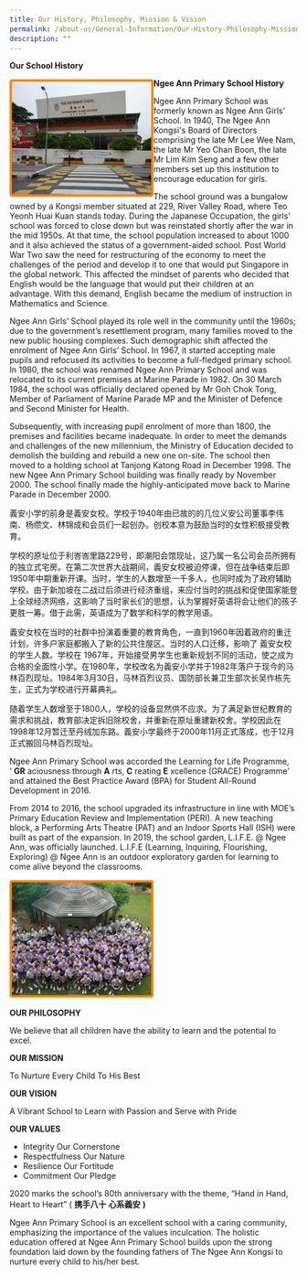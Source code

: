 ```yaml
---
title: Our History, Philosophy, Mission & Vision
permalink: /about-us/General-Information/Our-History-Philosophy-Mission-and-Vision/
description: ""
---
```



**Our School History**

<img src="/images/sch_history.jpeg" 
     style="width:50%;float:left">
**Ngee Ann Primary School History**  

Ngee Ann Primary School was formerly known as Ngee Ann Girls’ School. In 1940, The Ngee Ann Kongsi's Board of Directors comprising the late Mr Lee Wee Nam, the late Mr Yeo Chan Boon, the late Mr Lim Kim Seng and a few other members set up this institution to encourage education for girls.

  

The school ground was a bungalow owned by a Kongsi member situated at 229, River Valley Road, where Teo Yeonh Huai Kuan stands today. During the Japanese Occupation, the girls’ school was forced to close down but was reinstated shortly after the war in the mid 1950s. At that time, the school population increased to about 1000 and it also achieved the status of a government-aided school. Post World War Two saw the need for restructuring of the economy to meet the challenges of the period and develop it to one that would put Singapore in the global network. This affected the mindset of parents who decided that English would be the language that would put their children at an advantage. With this demand, English became the medium of instruction in Mathematics and Science.

  

Ngee Ann Girls’ School played its role well in the community until the 1960s; due to the government’s resettlement program, many families moved to the new public housing complexes. Such demographic shift affected the enrolment of Ngee Ann Girls’ School. In 1967, it started accepting male pupils and refocused its activities to become a full-fledged primary school. In 1980, the school was renamed Ngee Ann Primary School and was relocated to its current premises at Marine Parade in 1982. On 30 March 1984, the school was officially declared opened by Mr Goh Chok Tong, Member of Parliament of Marine Parade MP and the Minister of Defence and Second Minister for Health.

  

Subsequently, with increasing pupil enrolment of more than 1800, the premises and facilities became inadequate. In order to meet the demands and challenges of the new millennium, the Ministry of Education decided to demolish the building and rebuild a new one on-site. The school then moved to a holding school at Tanjong Katong Road in December 1998. The new Ngee Ann Primary School building was finally ready by November 2000. The school finally made the highly-anticipated move back to Marine Parade in December 2000.

  

義安小学的前身是義安女校。学校于1940年由已故的的几位义安公司董事李伟南、杨缵文、林锦成和会员们一起创办。创校本意为鼓励当时的女性积极接受教育。

  

学校的原址位于利峇峇里路229号，即潮阳会馆现址，这乃属一名公司会员所拥有的独立式宅房。在第二次世界大战期间，義安女校被迫停课，但在战争结束后即1950年中期重新开课。当时，学生的人数增至一千多人，也同时成为了政府辅助学校。由于新加坡在二战过后须进行经济重组，来应付当时的挑战和促使国家能登上全球经济网络，这影响了当时家长们的思想，认为掌握好英语将会让他们的孩子更胜一筹。借于此需，英语成为了数学和科学的教学用语。

  

義安女校在当时的社群中扮演着重要的教育角色，一直到1960年因着政府的重迁计划，许多户家庭都搬入了新的公共住屋区。当时的人口迁移，影响了 義安女校的学生人数。学校在 1967年，开始接受男学生也重新规划不同的活动，使之成为合格的全面性小学。在1980年，学校改名为義安小学并于1982年落户于现今的马林百烈现址。1984年3月30日，马林百烈议员、国防部长兼卫生部次长吴作栋先生，正式为学校进行开幕典礼。

  

随着学生人数增至于1800人，学校的设备显然供不应求。为了满足新世纪教育的需求和挑战，教育部决定拆旧除校舍，并重新在原址重建新校舍。学校因此在1998年12月暂迁至丹绒加东路。義安小学最终于2000年11月正式落成，也于12月正式搬回马林百烈现址。

  

Ngee Ann Primary School was accorded the Learning for Life Programme, ‘ **GR** aciousness through **A** rts, **C** reating **E** xcellence (GRACE) Programme’ and attained the Best Practice Award (BPA) for Student All-Round Development in 2016. 

  

From 2014 to 2016, the school upgraded its infrastructure in line with MOE’s Primary Education Review and Implementation (PERI). A new teaching block, a Performing Arts Theatre (PAT) and an Indoor Sports Hall (ISH) were built as part of the expansion. In 2019, the school garden, L.I.F.E. @ Ngee Ann, was officially launched. L.I.F.E (Learning, Inquiring, Flourishing, Exploring) @ Ngee Ann is an outdoor exploratory garden for learning to come alive beyond the classrooms.


<img src="/images/sch_philosophy.jpeg" 
     style="width:50%">

**OUR PHILOSOPHY**

  

We believe that all children have the ability to learn and the potential to excel.

  

**OUR MISSION**

  

To Nurture Every Child To His Best

  

**OUR VISION**

  

A Vibrant School to Learn with Passion and Serve with Pride

  

**OUR VALUES**

  

*   Integrity Our Cornerstone
*   Respectfulness Our Nature
*   Resilience Our Fortitude
*   Commitment Our Pledge
  

2020 marks the school’s 80th anniversary with the theme, “Hand in Hand, Heart to Heart” ( **携手八十** **心系義安** **)**

  

Ngee Ann Primary School is an excellent school with a caring community, emphasizing the importance of the values inculcation. The holistic education offered at Ngee Ann Primary School builds upon the strong foundation laid down by the founding fathers of The Ngee Ann Kongsi to nurture every child to his/her best.